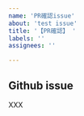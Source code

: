 ```yaml
---
name: 'PR確認issue'
about: 'test issue'
title: '【PR確認】 '
labels: ''
assignees: ''

---
```


## Github issue

XXX
